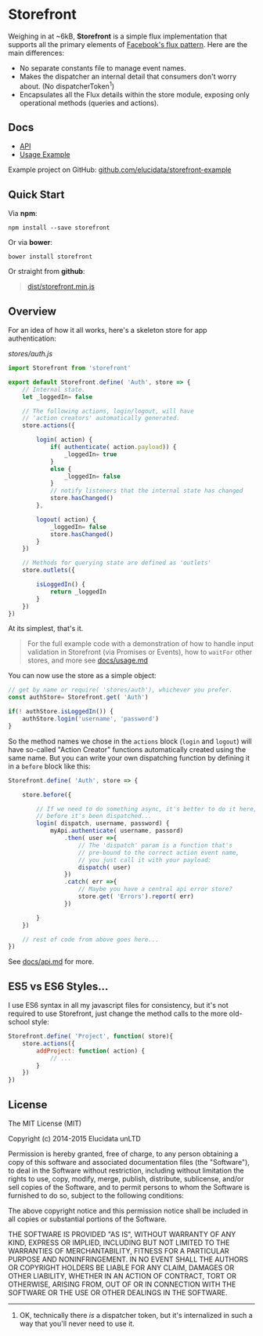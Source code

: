 # Storefront

Weighing in at ~6kB, **Storefront** is a simple flux implementation that supports all the primary elements of [Facebook's flux pattern](https://facebook.github.io/flux/). Here are the main differences:

- No separate constants file to manage event names.
- Makes the dispatcher an internal detail that consumers don't worry about. (No dispatcherToken<sup>1</sup>)
- Encapsulates all the Flux details within the store module, exposing only operational methods (queries and actions).


## Docs

- [API](docs/api.md)
- [Usage Example](docs/usage.md)

Example project on GitHub: [github.com/elucidata/storefront-example](https://github.com/elucidata/storefront-example)


## Quick Start

Via **npm**:

    npm install --save storefront

Or via **bower**:

    bower install storefront

Or straight from **github**:

> [dist/storefront.min.js](https://raw.githubusercontent.com/elucidata/storefront/master/dist/storefront.min.js)

## Overview

For an idea of how it all works, here's a skeleton store for app authentication:

_stores/auth.js_
```javascript
import Storefront from 'storefront'

export default Storefront.define( 'Auth', store => {
    // Internal state.
    let _loggedIn= false

    // The following actions, login/logout, will have
    // 'action creators' automatically generated.
    store.actions({

        login( action) {
            if( authenticate( action.payload)) {
                _loggedIn= true
            }
            else {
                _loggedIn= false
            }
            // notify listeners that the internal state has changed
            store.hasChanged()
        },

        logout( action) {
            _loggedIn= false
            store.hasChanged()
        }
    })

    // Methods for querying state are defined as 'outlets'
    store.outlets({

        isLoggedIn() {
            return _loggedIn
        }
    })
})
```

At its simplest, that's it.

> For the full example code with a demonstration of how to handle input validation in Storefront (via Promises or Events), how to `waitFor` other stores, and more see [docs/usage.md](./docs/usage.md)

You can now use the store as a simple object:

```javascript
// get by name or require( 'stores/auth'), whichever you prefer.
const authStore= Storefront.get( 'Auth')

if(! authStore.isLoggedIn()) {
    authStore.login('username', 'password')
}
```

So the method names we chose in the `actions` block (`login` and `logout`) will have so-called "Action Creator" functions automatically created using the same name. But you can write your own dispatching function by defining it in a `before` block like this:

```javascript
Storefront.define( 'Auth', store => {

    store.before({

        // If we need to do something async, it's better to do it here,
        // before it's been dispatched...
        login( dispatch, username, password) {
            myApi.authenticate( username, passord)
                .then( user =>{
                    // The 'dispatch' param is a function that's
                    // pre-bound to the correct action event name,
                    // you just call it with your payload:
                    dispatch( user)
                })
                .catch( err =>{
                    // Maybe you have a central api error store?
                    store.get( 'Errors').report( err)
                })

        }
    })

    // rest of code from above goes here...
})
```

See [docs/api.md](./docs/api.md) for more.


## ES5 vs ES6 Styles...

I use ES6 syntax in all my javascript files for consistency, but it's not required to use Storefront, just change the method calls to the more old-school style:

```javascript
Storefront.define( 'Project', function( store){
    store.actions({
        addProject: function( action) {
            // ...
        }
    })
})
```


## License

The MIT License (MIT)

Copyright (c) 2014-2015 Elucidata unLTD

Permission is hereby granted, free of charge, to any person obtaining a copy
of this software and associated documentation files (the "Software"), to deal
in the Software without restriction, including without limitation the rights
to use, copy, modify, merge, publish, distribute, sublicense, and/or sell
copies of the Software, and to permit persons to whom the Software is
furnished to do so, subject to the following conditions:

The above copyright notice and this permission notice shall be included in all
copies or substantial portions of the Software.

THE SOFTWARE IS PROVIDED "AS IS", WITHOUT WARRANTY OF ANY KIND, EXPRESS OR
IMPLIED, INCLUDING BUT NOT LIMITED TO THE WARRANTIES OF MERCHANTABILITY,
FITNESS FOR A PARTICULAR PURPOSE AND NONINFRINGEMENT. IN NO EVENT SHALL THE
AUTHORS OR COPYRIGHT HOLDERS BE LIABLE FOR ANY CLAIM, DAMAGES OR OTHER
LIABILITY, WHETHER IN AN ACTION OF CONTRACT, TORT OR OTHERWISE, ARISING FROM,
OUT OF OR IN CONNECTION WITH THE SOFTWARE OR THE USE OR OTHER DEALINGS IN THE
SOFTWARE.

---

1. OK, technically there _is_ a dispatcher token, but it's internalized in such a way that you'll never need to use it.

